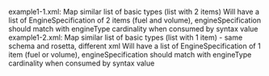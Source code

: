 example1-1.xml: Map similar list of basic types (list with 2 items)
Will have a list of EngineSpecification of 2 items (fuel and volume), engineSpecification should match with engineType
cardinality when consumed by syntax value
example1-2.xml: Map similar list of basic types (list with 1 item) - same schema and rosetta, different xml
Will have a list of EngineSpecification of 1 item (fuel or volume), engineSpecification should match with engineType
cardinality when consumed by syntax value